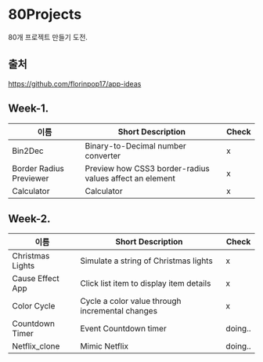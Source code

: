 # 80Projects
80개 프로젝트 만들기 도전.

## 출처
https://github.com/florinpop17/app-ideas

## Week-1.

| 이름                    | Short Description                                       | Check |
|-------------------------|---------------------------------------------------------|-------|
| Bin2Dec                 | Binary-to-Decimal number converter                      | x     |
| Border Radius Previewer | Preview how CSS3 border-radius values affect an element | x     |
| Calculator              | Calculator                                              | x     |

## Week-2. 
| 이름             | Short Description                               | Check   |
| ---------------- | ----------------------------------------------- | ------- |
| Christmas Lights | Simulate a string of Christmas lights           | x       |
| Cause Effect App | Click list item to display item details         | x       |
| Color Cycle      | Cycle a color value through incremental changes | x       |
| Countdown Timer  | Event Countdown timer                           | doing.. |
| Netflix_clone    | Mimic Netflix                                   | doing.. |

